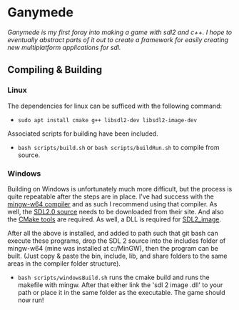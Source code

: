 # Ganymede

_Ganymede is my first foray into making a game with sdl2 and c++. I hope to eventually abstract parts of it out to create a framework for easily creating new multiplatform applications for sdl._

## Compiling & Building

### Linux

The dependencies for linux can be sufficed with the following command:

- `sudo apt install cmake g++ libsdl2-dev libsdl2-image-dev`

Associated scripts for building have been included.

- `bash scripts/build.sh` or `bash scripts/buildRun.sh` to compile from source.

### Windows

Building on Windows is unfortunately much more difficult, but the process is quite repeatable after the steps are in place. I've had success with the [mingw-w64 compiler](http://mingw-w64.org/doku.php) and as such I recommend using that compiler. As well, the [SDL2.0 source](https://www.libsdl.org/download-2.0.php) needs to be downloaded from their site. And also the [CMake tools](https://cmake.org/) are required. As well, a DLL is required for [SDL2_image](https://www.libsdl.org/projects/SDL_image/).

After all the above is installed, and added to path such that git bash can execute these programs, drop the SDL 2 source into the includes folder of mingw-w64 (mine was installed at c:/MinGW), then the program can be built. (Just copy & paste the bin, include, lib, and share folders to the same areas in the compiler folder structure).

- `bash scripts/windowsBuild.sh` runs the cmake build and runs the makefile with mingw. After that either link the 'sdl 2 image .dll' to your path or place it in the same folder as the executable. The game should now run!
